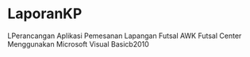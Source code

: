 # LaporanKP
LPerancangan Aplikasi Pemesanan Lapangan Futsal AWK Futsal Center Menggunakan Microsoft Visual Basicb2010
